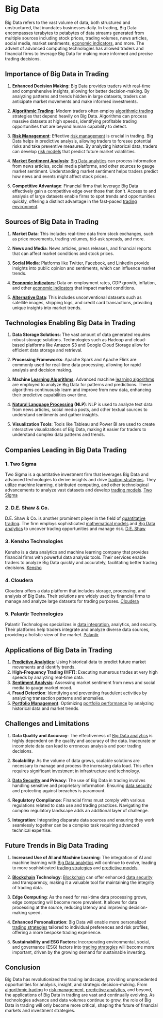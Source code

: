 # Big Data

Big Data refers to the vast volume of data, both structured and unstructured, that inundates businesses daily. In trading, Big Data encompasses terabytes to petabytes of data streams generated from multiple sources including stock prices, trading volumes, news articles, social media, market sentiments, [economic indicators](../e/economic_indicators.md), and more. The advent of advanced computing technologies has allowed traders and financial firms to leverage Big Data for making more informed and precise trading decisions.

## Importance of Big Data in Trading

1. **Enhanced Decision Making**: Big Data provides traders with real-time and comprehensive insights, allowing for better decision-making. By analyzing patterns and trends hidden in large datasets, traders can anticipate market movements and make informed investments.

2. **[Algorithmic Trading](../a/algorithmic_trading.md)**: Modern traders often employ [algorithmic trading](../a/algorithmic_trading.md) strategies that depend heavily on Big Data. Algorithms can process massive datasets at high speeds, identifying profitable trading opportunities that are beyond human capability to detect.

3. **[Risk Management](../r/risk_management.md)**: Effective [risk management](../r/risk_management.md) is crucial in trading. Big Data helps in predictive analysis, allowing traders to foresee potential risks and take preventive measures. By analyzing historical data, traders can develop [risk models](../r/risk_models_in_trading.md) that predict future market volatilities.

4. **[Market Sentiment Analysis](../m/market_sentiment_analysis.md)**: [Big Data analytics](../b/big_data_analytics_in_trading.md) can process information from news articles, social media platforms, and other sources to gauge market sentiment. Understanding market sentiment helps traders predict how news and events might affect stock prices.

5. **Competitive Advantage**: Financial firms that leverage Big Data effectively gain a competitive edge over those that don't. Access to and analysis of large datasets enable firms to spot trends and opportunities quickly, offering a distinct advantage in the fast-paced [trading environment](../t/trading_environment.md).

## Sources of Big Data in Trading

1. **Market Data**: This includes real-time data from stock exchanges, such as price movements, trading volumes, bid-ask spreads, and more.

2. **News and Media**: News articles, press releases, and financial reports that can affect market conditions and stock prices.

3. **Social Media**: Platforms like Twitter, Facebook, and LinkedIn provide insights into public opinion and sentiments, which can influence market trends.

4. **[Economic Indicators](../e/economic_indicators.md)**: Data on employment rates, GDP growth, inflation, and other [economic indicators](../e/economic_indicators.md) that impact market conditions.

5. **[Alternative Data](../a/alternative_data.md)**: This includes unconventional datasets such as satellite images, shipping logs, and credit card transactions, providing unique insights into market trends.

## Technologies Enabling Big Data in Trading

1. **Data Storage Solutions**: The vast amount of data generated requires robust storage solutions. Technologies such as Hadoop and cloud-based platforms like Amazon S3 and Google Cloud Storage allow for efficient data storage and retrieval.

2. **Processing Frameworks**: Apache Spark and Apache Flink are commonly used for real-time data processing, allowing for rapid analysis and decision making.

3. **Machine [Learning Algorithms](../l/learning_algorithms_in_trading.md)**: Advanced machine [learning algorithms](../l/learning_algorithms_in_trading.md) are employed to analyze Big Data for patterns and predictions. These algorithms continuously learn and improve from new data, enhancing their predictive capabilities over time.

4. **[Natural Language Processing](../n/natural_language_processing_(nlp)_in_trading.md) (NLP)**: NLP is used to analyze text data from news articles, social media posts, and other textual sources to understand sentiments and gather insights.

5. **Visualization Tools**: Tools like Tableau and Power BI are used to create interactive visualizations of Big Data, making it easier for traders to understand complex data patterns and trends.

## Companies Leading in Big Data Trading 

### 1. **Two Sigma**
Two Sigma is a quantitative investment firm that leverages Big Data and advanced technologies to derive insights and drive [trading strategies](../t/trading_strategies.md). They utilize machine learning, distributed computing, and other technological advancements to analyze vast datasets and develop [trading models](../t/trading_models.md).
[Two Sigma](https://www.twosigma.com/)

### 2. **D.E. Shaw & Co.**
D.E. Shaw & Co. is another prominent player in the field of [quantitative trading](../q/quantitative_trading.md). The firm employs sophisticated [mathematical models](../m/mathematical_models_in_trading.md) and [Big Data analytics](../b/big_data_analytics_in_trading.md) to uncover trading opportunities and manage risk.
[D.E. Shaw](https://www.deshaw.com/)

### 3. **Kensho Technologies**
Kensho is a data analytics and machine learning company that provides financial firms with powerful data analysis tools. Their services enable traders to analyze Big Data quickly and accurately, facilitating better trading decisions.
[Kensho](https://www.kensho.com/)

### 4. **Cloudera**
Cloudera offers a data platform that includes storage, processing, and analysis of Big Data. Their solutions are widely used by financial firms to manage and analyze large datasets for trading purposes.
[Cloudera](https://www.cloudera.com/)

### 5. **Palantir Technologies**
Palantir Technologies specializes in [data integration](../d/data_integration.md), analytics, and security. Their platforms help traders integrate and analyze diverse data sources, providing a holistic view of the market.
[Palantir](https://www.palantir.com/)

## Applications of Big Data in Trading

1. **[Predictive Analytics](../p/predictive_analytics.md)**: Using historical data to predict future market movements and identify trends.
2. **High-Frequency Trading (HFT)**: Executing numerous trades at very high speeds by analyzing real-time data.
3. **[Sentiment Analysis](../s/sentiment_analysis.md)**: Assessing market sentiment from news and social media to gauge market mood.
4. **Fraud Detection**: Identifying and preventing fraudulent activities by analyzing transaction patterns and anomalies.
5. **[Portfolio Management](../p/portfolio_management.md)**: Optimizing [portfolio performance](../p/portfolio_performance.md) by analyzing historical data and market trends.

## Challenges and Limitations

1. **Data Quality and Accuracy**: The effectiveness of [Big Data analytics](../b/big_data_analytics_in_trading.md) is highly dependent on the quality and accuracy of the data. Inaccurate or incomplete data can lead to erroneous analysis and poor trading decisions.

2. **Scalability**: As the volume of data grows, scalable solutions are necessary to manage and process the increasing data load. This often requires significant investment in infrastructure and technology.

3. **[Data Security](../d/data_security_in_trading.md) and Privacy**: The use of Big Data in trading involves handling sensitive and proprietary information. Ensuring [data security](../d/data_security_in_trading.md) and protecting against breaches is paramount.

4. **Regulatory Compliance**: Financial firms must comply with various regulations related to data use and trading practices. Navigating the complex regulatory landscape adds an additional layer of challenge.

5. **Integration**: Integrating disparate data sources and ensuring they work seamlessly together can be a complex task requiring advanced technical expertise.

## Future Trends in Big Data Trading

1. **Increased Use of AI and Machine Learning**: The integration of AI and machine learning with [Big Data analytics](../b/big_data_analytics_in_trading.md) will continue to evolve, leading to more sophisticated [trading strategies](../t/trading_strategies.md) and [predictive models](../p/predictive_models_in_trading.md).

2. **[Blockchain](../b/blockchain_in_trading.md) Technology**: [Blockchain](../b/blockchain_in_trading.md) can offer enhanced [data security](../d/data_security_in_trading.md) and transparency, making it a valuable tool for maintaining the integrity of trading data.

3. **Edge Computing**: As the need for real-time data processing grows, edge computing will become more prevalent. It allows for data processing at the source, reducing latency and improving decision-making speed.

4. **Enhanced Personalization**: Big Data will enable more personalized [trading strategies](../t/trading_strategies.md) tailored to individual preferences and risk profiles, offering a more bespoke trading experience.

5. **Sustainability and ESG Factors**: Incorporating environmental, social, and governance (ESG) factors into [trading strategies](../t/trading_strategies.md) will become more important, driven by the growing demand for sustainable investing.

## Conclusion

Big Data has revolutionized the trading landscape, providing unprecedented opportunities for analysis, insight, and strategic decision-making. From [algorithmic trading](../a/algorithmic_trading.md) to [risk management](../r/risk_management.md), [predictive analytics](../p/predictive_analytics.md), and beyond, the applications of Big Data in trading are vast and continually evolving. As technologies advance and data volumes continue to grow, the role of Big Data in trading will only become more critical, shaping the future of financial markets and investment strategies.